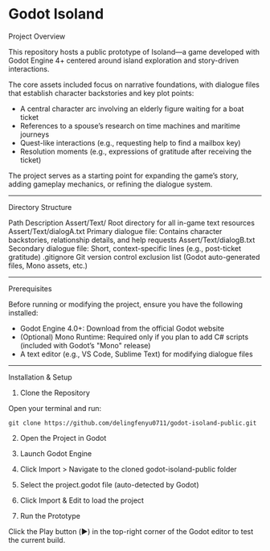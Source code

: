 # Godot Isoland

Project Overview

This repository hosts a public prototype of Isoland—a game developed with Godot Engine 4+ centered around island exploration and story-driven interactions. 

The core assets included focus on narrative foundations, with dialogue files that establish character backstories and key plot points:

- A central character arc involving an elderly figure waiting for a boat ticket
- References to a spouse’s research on time machines and maritime journeys
- Quest-like interactions (e.g., requesting help to find a mailbox key)
- Resolution moments (e.g., expressions of gratitude after receiving the ticket)

The project serves as a starting point for expanding the game’s story, adding gameplay mechanics, or refining the dialogue system.


---

Directory Structure

Path
Description
Assert/Text/
Root directory for all in-game text resources
Assert/Text/dialogA.txt
Primary dialogue file: Contains character backstories, relationship details, and help requests
Assert/Text/dialogB.txt
Secondary dialogue file: Short, context-specific lines (e.g., post-ticket gratitude)
.gitignore
Git version control exclusion list (Godot auto-generated files, Mono assets, etc.)


---

Prerequisites

Before running or modifying the project, ensure you have the following installed:

- Godot Engine 4.0+: Download from the official Godot website
- (Optional) Mono Runtime: Required only if you plan to add C# scripts (included with Godot’s "Mono" release)
- A text editor (e.g., VS Code, Sublime Text) for modifying dialogue files


---

Installation & Setup

1. Clone the Repository

Open your terminal and run:
```
git clone https://github.com/delingfenyu0711/godot-isoland-public.git
```
2. Open the Project in Godot

1. Launch Godot Engine
2. Click Import > Navigate to the cloned godot-isoland-public folder
3. Select the project.godot file (auto-detected by Godot)
4. Click Import & Edit to load the project

3. Run the Prototype

Click the Play button (▶️) in the top-right corner of the Godot editor to test the current build.
